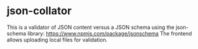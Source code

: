 # json-collator
This is a validator of JSON content versus a JSON schema using the json-schema library:
https://www.npmjs.com/package/jsonschema
The frontend allows uploading local files for validation.
